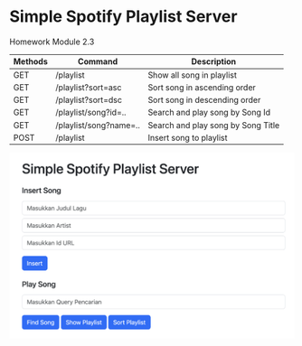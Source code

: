 # Simple Spotify Playlist Server
Homework Module 2.3

| Methods |Command |Description |
| --- | --- | --- |
| GET | /playlist | Show all song in playlist |
| GET | /playlist?sort=asc | Sort song in ascending order |
| GET | /playlist?sort=dsc | Sort song in descending order |
| GET | /playlist/song?id=.. | Search and play song by Song Id |
| GET | /playlist/song?name=.. | Search and play song by Song Title |
| POST | /playlist | Insert song to playlist |

<img src="https://github.com/migellamp/simple-spotify-playlist-server/blob/main/src/ss.png" width="540">

